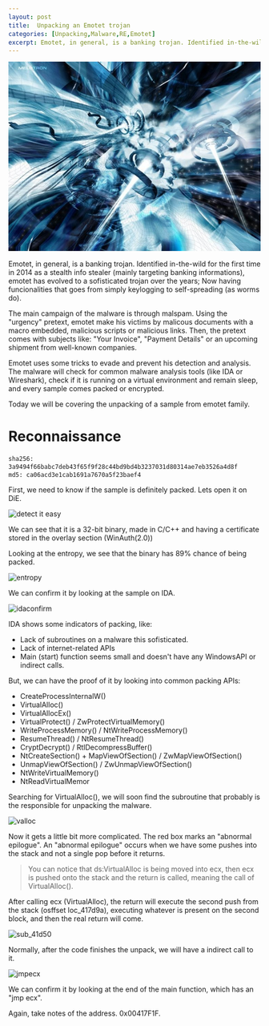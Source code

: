 ```yaml
---
layout: post
title:  Unpacking an Emotet trojan
categories: [Unpacking,Malware,RE,Emotet]
excerpt: Emotet, in general, is a banking trojan. Identified in-the-wild for the first time in 2014 as a stealth info stealer (mainly targeting banking informations), emotet has evolved to a sofisticated trojan over the years; Now having funcionalities that goes from simply keylogging to self-spreading (as worms do).
---
```


![header image](/images/unpacking-emotet/unpacking-emotet-header.jpg "just a header")

Emotet, in general, is a banking trojan. Identified in-the-wild for the first time in 2014 as a stealth info stealer (mainly targeting banking informations), emotet has evolved to a sofisticated trojan over the years; Now having funcionalities that goes from simply keylogging to self-spreading (as worms do).

The main campaign of the malware is through malspam. Using the "urgency" pretext, emotet make his victims by malicous documents with a macro embedded, malicious scripts or malicious links. Then, the pretext comes with subjects like: "Your Invoice", "Payment Details" or an upcoming shipment from well-known companies.

Emotet uses some tricks to evade and prevent his detection and analysis. The malware will check for common malware analysis tools (like IDA or Wireshark), check if it is running on a virtual environment and remain sleep, and every sample comes packed or encrypted.

Today we will be covering the unpacking of a sample from emotet family.

# Reconnaissance

```
sha256: 3a9494f66babc7deb43f65f9f28c44bd9bd4b3237031d80314ae7eb3526a4d8f
md5: ca06acd3e1cab1691a7670a5f23baef4
```

First, we need to know if the sample is definitely packed. Lets open it on DiE.

<img title="DiE" alt="detect it easy" src="/images/unpacking-emotet-die.jpg">

We can see that it is a 32-bit binary, made in C/C++ and having a certificate stored in the overlay section (WinAuth(2.0))

Looking at the entropy, we see that the binary has 89% chance of being packed.

![entropy](/images/unpacking-emotet/unpacking-emotet-entropy.jpg "entropy")

We can confirm it by looking at the sample on IDA.

![idaconfirm](/images/unpacking-emotet/unpacking-emotet-idaconfirm.jpg "idaconfirm")

IDA shows some indicators of packing, like:

- Lack of subroutines on a malware this sofisticated.
- Lack of internet-related APIs
- Main (start) function seems small and doesn't have any WindowsAPI or indirect calls.

But, we can have the proof of it by looking into common packing APIs:

- CreateProcessInternalW()
- VirtualAlloc()
- VirtualAllocEx()
- VirtualProtect() / ZwProtectVirtualMemory()
- WriteProcessMemory() / NtWriteProcessMemory()
- ResumeThread() / NtResumeThread()
- CryptDecrypt() / RtlDecompressBuffer()
- NtCreateSection() + MapViewOfSection() / ZwMapViewOfSection()
- UnmapViewOfSection() / ZwUnmapViewOfSection()
- NtWriteVirtualMemory()
- NtReadVirtualMemor

Searching for VirtualAlloc(), we will soon find the subroutine that probably is the responsible for unpacking the malware.

![valloc](/images/unpacking-emotet/unpacking-emotet-valloc.jpg "valloc")

Now it gets a little bit more complicated. The red box marks an "abnormal epilogue". An "abnormal epilogue" occurs when we have some pushes into the stack and not a single pop before it returns.

> You can notice that ds:VirtualAlloc is being moved into ecx, then ecx is pushed onto the stack and the return is called, meaning the call of VirtualAlloc().

After calling ecx (VirtualAlloc), the return will execute the second push from the stack (osffset loc_417d9a), executing whatever is present on the second block, and then the real return will come.

![sub_41d50](/images/unpacking-emotet/unpacking-emotet-sub_41d50.jpg "sub_41d50")

Normally, after the code finishes the unpack, we will have a indirect call to it.

![jmpecx](/images/unpacking-emotet/unpacking-emotet-jmpecx.jpg "jmpecx")

We can confirm it by looking at the end of the main function, which has an "jmp ecx".

Again, take notes of the address. 0x00417F1F.